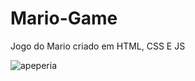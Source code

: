 # Mario-Game
Jogo do Mario criado em HTML, CSS E JS

![apeperia](https://user-images.githubusercontent.com/58037508/188264140-438523c6-00ed-4169-9692-27b9a35e546f.gif)

